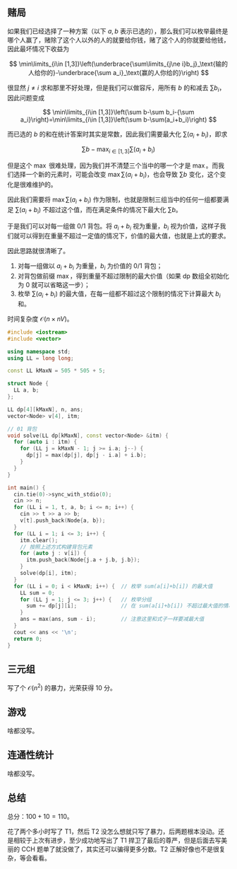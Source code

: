 ## 赌局

如果我们已经选择了一种方案（以下 $a,b$ 表示已选的），那么我们可以枚举最终是哪个人赢了，赌除了这个人以外的人的就要给你钱，赌了这个人的你就要给他钱，因此最坏情况下收益为 

$$
\min\limits_{i\in [1,3]}\left(\underbrace{\sum\limits_{j\ne i}b_j}_\text{输的人给你的}-\underbrace{\sum a_i}_\text{赢的人你给的}\right) 
$$

很显然 $j\ne i$ 求和那里不好处理，但是我们可以做容斥，用所有 $b$ 的和减去 $\sum b_i$，因此问题变成

$$
\min\limits_{i\in [1,3]}\left(\sum b-\sum b_i-{\sum a_i}\right)=\min\limits_{i\in [1,3]}\left(\sum b-\sum(a_i+b_i)\right)
$$

而已选的 $b$ 的和在统计答案时其实是常数，因此我们需要最大化 $\sum(a_i+b_i)$，即求

$$
\sum b-\max_{i\in[1,3]}\sum(a_i+b_i)
$$

但是这个 $\max$ 很难处理，因为我们并不清楚三个当中的哪一个才是 $\max$。而我们选择一个新的元素时，可能会改变 ${} \max\sum(a_i+b_i) {}$，也会导致 $\sum b$ 变化，这个变化是很难维护的。

因此我们需要将 $\max\sum(a_i+b_i)$ 作为限制，也就是限制三组当中的任何一组都要满足 $\sum(a_i+b_i)$ 不超过这个值，而在满足条件的情况下最大化 $\sum b$。

于是我们可以对每一组做 0/1 背包。将 $a_i+b_i$ 视为重量，$b_i$ 视为价值，这样子我们就可以得到在重量不超过一定值的情况下，价值的最大值，也就是上式的要求。

因此思路就很清晰了。

1. 对每一组做以 $a_i+b_i$ 为重量，$b_i$ 为价值的 0/1 背包；
2. 对背包做前缀 $\max$，得到重量不超过限制的最大价值（如果 dp 数组全初始化为 $0$ 就可以省略这一步）；
3. 枚举 $\sum(a_i+b_i)$ 的最大值，在每一组都不超过这个限制的情况下计算最大 $b_i$ 和。

时间复杂度 $\mathcal O(n\times nV)$。

```cpp
#include <iostream>
#include <vector>

using namespace std;
using LL = long long;

const LL kMaxN = 505 * 505 + 5;

struct Node {
  LL a, b;
};

LL dp[4][kMaxN], n, ans;
vector<Node> v[4], itm;

// 01 背包
void solve(LL dp[kMaxN], const vector<Node> &itm) {
  for (auto i : itm) {
    for (LL j = kMaxN - 1; j >= i.a; j--) {
      dp[j] = max(dp[j], dp[j - i.a] + i.b);
    }
  }
}

int main() {
  cin.tie(0)->sync_with_stdio(0);
  cin >> n;
  for (LL i = 1, t, a, b; i <= n; i++) {
    cin >> t >> a >> b;
    v[t].push_back(Node{a, b});
  }
  for (LL i = 1; i <= 3; i++) {
    itm.clear();
    // 按照上述方式构建背包元素
    for (auto j : v[i]) {
      itm.push_back(Node{j.a + j.b, j.b});
    }
    solve(dp[i], itm);
  }
  for (LL i = 0; i < kMaxN; i++) {  // 枚举 sum(a[i]+b[i]) 的最大值
    LL sum = 0;
    for (LL j = 1; j <= 3; j++) {   // 枚举分组
      sum += dp[j][i];              // 在 sum(a[i]+b[i]) 不超过最大值的情况下求 b[i] 最大和
    }
    ans = max(ans, sum - i);        // 注意这里和式子一样要减最大值
  }
  cout << ans << '\n';
  return 0;
}
```

## 三元组

写了个 $\mathcal O(n^2)$ 的暴力，光荣获得 $10$ 分。

## 游戏

啥都没写。

## 连通性统计

啥都没写。

## 总结

总分：$100+10=110$。

花了两个多小时写了 T1，然后 T2 没怎么想就只写了暴力，后两题根本没动。还是相较于上次有进步，至少成功地写出了 T1 捍卫了最后的尊严，但是后面去写美丽的 CCH 题单了就没做了，其实还可以骗得更多分数。T2 正解好像也不是很复杂，等会看看。